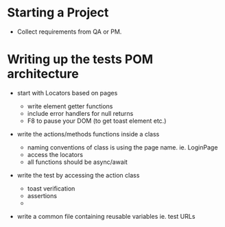 # Starting a Project

- Collect requirements from QA or PM.




# Writing up the tests POM architecture
- start with Locators based on pages
    - write element getter functions
    - include error handlers for null returns
    - F8 to pause your DOM (to get toast element etc.)

- write the actions/methods functions inside a class
    - naming conventions of class is using the page name. ie. LoginPage
    - access the locators
    - all functions should be async/await

- write the test by accessing the action class
    - toast verification
    - assertions
    - 

- write a common file containing reusable variables ie. test URLs
